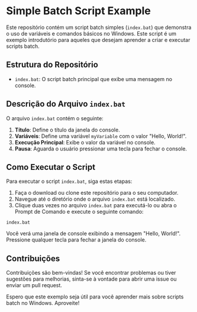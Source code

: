 
# Simple Batch Script Example

Este repositório contém um script batch simples (`index.bat`) que demonstra o uso de variáveis e comandos básicos no Windows. Este script é um exemplo introdutório para aqueles que desejam aprender a criar e executar scripts batch.

## Estrutura do Repositório

- `index.bat`: O script batch principal que exibe uma mensagem no console.

## Descrição do Arquivo `index.bat`

O arquivo `index.bat` contém o seguinte:

1. **Título**: Define o título da janela do console.
2. **Variáveis**: Define uma variável `myVariable` com o valor "Hello, World!".
3. **Execução Principal**: Exibe o valor da variável no console.
4. **Pausa**: Aguarda o usuário pressionar uma tecla para fechar o console.


## Como Executar o Script

Para executar o script `index.bat`, siga estas etapas:

1. Faça o download ou clone este repositório para o seu computador.
2. Navegue até o diretório onde o arquivo `index.bat` está localizado.
3. Clique duas vezes no arquivo `index.bat` para executá-lo ou abra o Prompt de Comando e execute o seguinte comando:

```batch
index.bat
```

Você verá uma janela de console exibindo a mensagem "Hello, World!". Pressione qualquer tecla para fechar a janela do console.

## Contribuições

Contribuições são bem-vindas! Se você encontrar problemas ou tiver sugestões para melhorias, sinta-se à vontade para abrir uma issue ou enviar um pull request.


Espero que este exemplo seja útil para você aprender mais sobre scripts batch no Windows. Aproveite!

